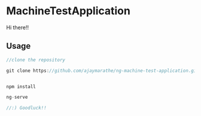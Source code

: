 # MachineTestApplication

Hi there!!

## Usage
```js
//clone the repository

git clone https://github.com/ajaymarathe/ng-machine-test-application.git


npm install

ng-serve

//:) Goodluck!!

```


